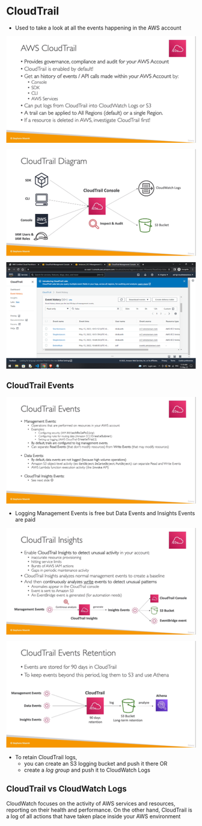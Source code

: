 # CloudTrail
* Used to take a look at all the events happening in the AWS account

![](img/cloudtrail.png)

![](img/diag.png)  

![](img/ss.png)  

## CloudTrail Events
![](img/evnt.png)  
* Logging Management Events is free but Data Events and Insights Events are paid

![](img/insight.png)  

![](img/retention.png)  
* To retain CloudTrail logs, 
    * you can create an S3 logging bucket and push it there OR 
    * create a _log group_ and push it to CloudWatch Logs

## CloudTrail vs CloudWatch Logs
CloudWatch focuses on the activity of AWS services and resources, reporting on their health and performance. On the other hand, CloudTrail is a log of all actions that have taken place inside your AWS environment